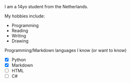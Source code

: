 
<div markdown="1">
I am a 14yo student from the Netherlands.

My hobbies include:
* Programming
* Reading
* Writing
* Drawing

Programming/Markdown languages I know (or want to know)

- [x] Python
- [x] Markdown
- [ ] HTML
- [ ] C#
</div>
